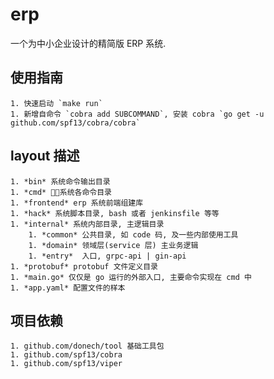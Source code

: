 # erp

一个为中小企业设计的精简版 ERP 系统.

## 使用指南

    1. 快速启动 `make run`
    1. 新增自命令 `cobra add SUBCOMMAND`, 安装 cobra `go get -u github.com/spf13/cobra/cobra`

## layout 描述

    1. *bin* 系统命令输出目录
    1. *cmd* 系统各命令目录
    1. *frontend* erp 系统前端组建库
    1. *hack* 系统脚本目录, bash 或者 jenkinsfile 等等
    1. *internal* 系统内部目录, 主逻辑目录
        1. *common* 公共目录, 如 code 码, 及一些内部使用工具
        1. *domain* 领域层(service 层) 主业务逻辑
        1. *entry*  入口, grpc-api | gin-api
    1. *protobuf* protobuf 文件定义目录
    1. *main.go* 仅仅是 go 运行的外部入口, 主要命令实现在 cmd 中
    1. *app.yaml* 配置文件的样本

## 项目依赖

    1. github.com/donech/tool 基础工具包
    1. github.com/spf13/cobra
    1. github.com/spf13/viper
